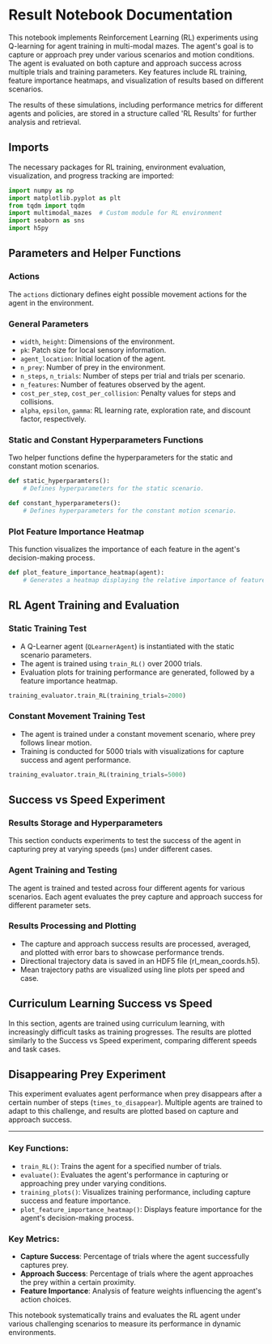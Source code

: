 # Result Notebook Documentation

<p>This notebook implements Reinforcement Learning (RL) experiments using Q-learning for agent training in multi-modal mazes. The agent's goal is to capture or approach prey under various scenarios and motion conditions. The agent is evaluated on both capture and approach success across multiple trials and training parameters. Key features include RL training, feature importance heatmaps, and visualization of results based on different scenarios.</p>

<p>The results of these simulations, including performance metrics for different agents and policies, are stored in a structure called 'RL Results' for further analysis and retrieval.</p>

## Imports
The necessary packages for RL training, environment evaluation, visualization, and progress tracking are imported:

```python
import numpy as np
import matplotlib.pyplot as plt
from tqdm import tqdm
import multimodal_mazes  # Custom module for RL environment
import seaborn as sns
import h5py
```

## Parameters and Helper Functions

### Actions
The `actions` dictionary defines eight possible movement actions for the agent in the environment.

### General Parameters
- `width`, `height`: Dimensions of the environment.
- `pk`: Patch size for local sensory information.
- `agent_location`: Initial location of the agent.
- `n_prey`: Number of prey in the environment.
- `n_steps`, `n_trials`: Number of steps per trial and trials per scenario.
- `n_features`: Number of features observed by the agent.
- `cost_per_step`, `cost_per_collision`: Penalty values for steps and collisions.
- `alpha`, `epsilon`, `gamma`: RL learning rate, exploration rate, and discount factor, respectively.

### Static and Constant Hyperparameters Functions
Two helper functions define the hyperparameters for the static and constant motion scenarios.

```python
def static_hyperparamters():
    # Defines hyperparameters for the static scenario.
```

```python
def constant_hyperparameters():
    # Defines hyperparameters for the constant motion scenario.
```

### Plot Feature Importance Heatmap
This function visualizes the importance of each feature in the agent's decision-making process.

```python
def plot_feature_importance_heatmap(agent):
    # Generates a heatmap displaying the relative importance of features used by the agent.
```

## RL Agent Training and Evaluation

### Static Training Test
- A Q-Learner agent (`QLearnerAgent`) is instantiated with the static scenario parameters.
- The agent is trained using `train_RL()` over 2000 trials.
- Evaluation plots for training performance are generated, followed by a feature importance heatmap.

```python
training_evaluator.train_RL(training_trials=2000)
```

### Constant Movement Training Test
- The agent is trained under a constant movement scenario, where prey follows linear motion.
- Training is conducted for 5000 trials with visualizations for capture success and agent performance.

```python
training_evaluator.train_RL(training_trials=5000)
```

## Success vs Speed Experiment
### Results Storage and Hyperparameters
This section conducts experiments to test the success of the agent in capturing prey at varying speeds (`pms`) under different cases.

### Agent Training and Testing
The agent is trained and tested across four different agents for various scenarios. Each agent evaluates the prey capture and approach success for different parameter sets.

### Results Processing and Plotting
- The capture and approach success results are processed, averaged, and plotted with error bars to showcase performance trends.
- Directional trajectory data is saved in an HDF5 file (rl_mean_coords.h5).
- Mean trajectory paths are visualized using line plots per speed and case.

## Curriculum Learning Success vs Speed
In this section, agents are trained using curriculum learning, with increasingly difficult tasks as training progresses. The results are plotted similarly to the Success vs Speed experiment, comparing different speeds and task cases.

## Disappearing Prey Experiment
This experiment evaluates agent performance when prey disappears after a certain number of steps (`times_to_disappear`). Multiple agents are trained to adapt to this challenge, and results are plotted based on capture and approach success.

---

### Key Functions:
- `train_RL()`: Trains the agent for a specified number of trials.
- `evaluate()`: Evaluates the agent's performance in capturing or approaching prey under varying conditions.
- `training_plots()`: Visualizes training performance, including capture success and feature importance.
- `plot_feature_importance_heatmap()`: Displays feature importance for the agent's decision-making process.

### Key Metrics:
- **Capture Success**: Percentage of trials where the agent successfully captures prey.
- **Approach Success**: Percentage of trials where the agent approaches the prey within a certain proximity.
- **Feature Importance**: Analysis of feature weights influencing the agent's action choices.

This notebook systematically trains and evaluates the RL agent under various challenging scenarios to measure its performance in dynamic environments.
